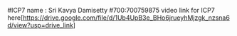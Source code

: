 #ICP7
name : Sri Kavya Damisetty #700:700759875
video link for ICP7 here[https://drive.google.com/file/d/1Ub4UpB3e_BHo6jrueyhMjzgk_nzsna6d/view?usp=drive_link]
